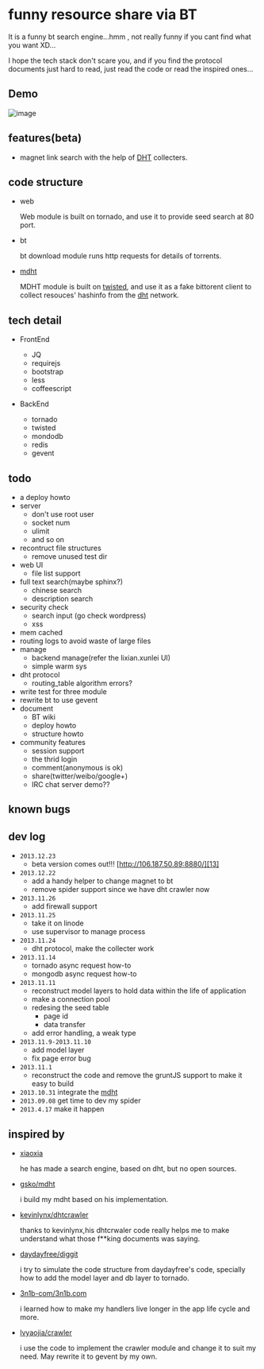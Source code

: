 # funny resource share via BT

It is a funny bt search engine...hmm , not really funny if you cant find what you want XD...

I hope the tech stack don't scare you, and if you find the protocol documents just hard to read, just read the code or read the inspired ones...

Demo
--------
![image](https://raw.github.com/zhkzyth/BT-Share/master/raw/bt-share-demo.png)


features(beta)
--------
- magnet link search with the help of [DHT][4] collecters.


code structure
-------------
- web

   Web module is built on tornado, and use it to provide seed search at 80 port.
- bt

   bt download module runs http requests for details of torrents.
- [mdht][12]

   MDHT module is built on [twisted][3], and use it as a fake bittorent client to collect resouces' hashinfo from the [dht][4] network.


tech detail
-----------
- FrontEnd
  - JQ
  - requirejs
  - bootstrap
  - less
  - coffeescript

- BackEnd
  - tornado
  - twisted
  - mondodb
  - redis
  - gevent


todo
----
* a deploy howto
* server
  * don't use root user
  * socket num
  * ulimit
  * and so on
* recontruct file structures
  * remove unused test dir
* web UI
  * file list support
* full text search(maybe sphinx?)
  * chinese search
  * description search
* security check
  * search input (go check wordpress)
  * xss
* mem cached
* routing logs to avoid waste of large files
* manage
  * backend manage(refer the lixian.xunlei UI)
  * simple warm sys
* dht protocol
  * routing_table algorithm errors?
* write test for three module
* rewrite bt to use gevent
* document
  * BT wiki
  * deploy howto
  * structure howto
* community features
  * session support
  * the thrid login
  * comment(anonymous is ok)
  * share(twitter/weibo/google+)
  * IRC chat server demo??

known bugs
---------

dev log
-----------
* `2013.12.23`
   * beta version comes out!!! [http://106.187.50.89:8880/][13]
* `2013.12.22`
   * add a handy helper to change magnet to bt
   * remove spider support since we have dht crawler now
* `2013.11.26`
   * add firewall support
* `2013.11.25`
   * take it on linode
   * use supervisor to manage process
* `2013.11.24`
  * dht protocol, make the collecter work
* `2013.11.14`
  * tornado async request how-to
  * mongodb async request how-to
* `2013.11.11`
  * reconstruct model layers to hold data within the life of application
  * make a connection pool
  * redesing the seed table
    * page id
    * data transfer
  * add error handling, a weak type
* `2013.11.9-2013.11.10`
  * add model layer
  * fix page error bug
* `2013.11.1`
  * reconstruct the code and remove the gruntJS support to make it easy to build
* `2013.10.31` integrate the [mdht][1]
* `2013.09.08` get time to dev my spider
* `2013.4.17`  make it happen


inspired by
-----------
- [xiaoxia][2]

   he has made a search engine, based on dht, but no open sources.
- [gsko/mdht][6]

   i build my mdht based on his implementation.
- [kevinlynx/dhtcrawler][7]

    thanks to kevinlynx,his dhtcrwaler code really helps me to make understand what those f**king documents was saying.
- [daydayfree/diggit][8]

   i try to simulate the code structure from daydayfree's code, specially how to add the model layer and db layer to tornado.
- [3n1b-com/3n1b.com][9]

   i learned how to make my handlers live longer in the app life cycle and more.
- [lvyaojia/crawler][10]

   i use the code to implement the crawler module and change it to suit my need.
   May rewrite it to gevent by my own.


[1]: https://github.com/zhkzyth/mdht
[2]: http://xiaoxia.org/2013/05/11/magnet-search-engine/
[3]: http://en.wikipedia.org/wiki/Twisted_%28software%29
[4]: http://www.bittorrent.org/beps/bep_0005.html
[6]: https://github.com/gsko/mdht
[7]: https://github.com/kevinlynx/dhtcrawler
[8]: https://github.com/daydayfree/diggit
[9]: https://github.com/3n1b-com/3n1b.com
[10]: https://github.com/lvyaojia/crawler
[11]: https://github.com/zhkzyth/a-super-fast-crawler
[12]: https://github.com/zhkzyth/mdht
[13]: http://106.187.50.89:8880/
